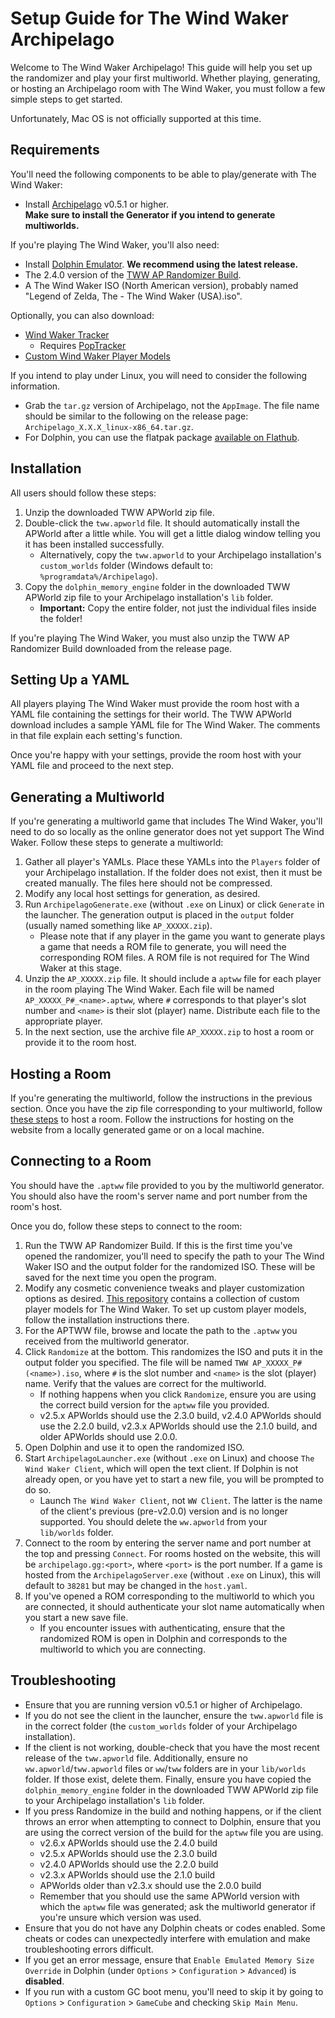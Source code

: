 # Setup Guide for The Wind Waker Archipelago

Welcome to The Wind Waker Archipelago! This guide will help you set up the randomizer and play your first multiworld.
Whether playing, generating, or hosting an Archipelago room with The Wind Waker, you must follow a few simple steps to
get started.

Unfortunately, Mac OS is not officially supported at this time.

## Requirements

You'll need the following components to be able to play/generate with The Wind Waker:
* Install [Archipelago](https://github.com/ArchipelagoMW/Archipelago/releases) v0.5.1 or higher.  
    **Make sure to install the Generator if you intend to generate multiworlds.**

If you're playing The Wind Waker, you'll also need:
* Install [Dolphin Emulator](https://dolphin-emu.org/download/). **We recommend using the latest release.**
* The 2.4.0 version of the [TWW AP Randomizer Build](https://github.com/tanjo3/wwrando/releases/tag/ap_2.4.0).
* A The Wind Waker ISO (North American version), probably named "Legend of Zelda, The - The Wind Waker (USA).iso".

Optionally, you can also download:
* [Wind Waker Tracker](https://github.com/Mysteryem/ww-poptracker/releases/latest)
  * Requires [PopTracker](https://github.com/black-sliver/PopTracker/releases)
* [Custom Wind Waker Player Models](https://github.com/Sage-of-Mirrors/Custom-Wind-Waker-Player-Models)

If you intend to play under Linux, you will need to consider the following information.
* Grab the `tar.gz` version of Archipelago, not the `AppImage`. The file name should be similar to the following on the
release page: `Archipelago_X.X.X_linux-x86_64.tar.gz`.
* For Dolphin, you can use the flatpak package
[available on Flathub](https://flathub.org/apps/org.DolphinEmu.dolphin-emu).

## Installation

All users should follow these steps:
1. Unzip the downloaded TWW APWorld zip file.
2. Double-click the `tww.apworld` file. It should automatically install the APWorld after a little while. You will get a
little dialog window telling you it has been installed successfully.
    * Alternatively, copy the `tww.apworld` to your Archipelago installation's `custom_worlds` folder (Windows default
    to: `%programdata%/Archipelago`).
3. Copy the `dolphin_memory_engine` folder in the downloaded TWW APWorld zip file to your Archipelago installation's
`lib` folder.
    * **Important:** Copy the entire folder, not just the individual files inside the folder!

If you're playing The Wind Waker, you must also unzip the TWW AP Randomizer Build downloaded from the release page.

## Setting Up a YAML

All players playing The Wind Waker must provide the room host with a YAML file containing the settings for their world.
The TWW APWorld download includes a sample YAML file for The Wind Waker. The comments in that file explain each
setting's function.

Once you're happy with your settings, provide the room host with your YAML file and proceed to the next step.

## Generating a Multiworld

If you're generating a multiworld game that includes The Wind Waker, you'll need to do so locally as the online
generator does not yet support The Wind Waker. Follow these steps to generate a multiworld:
1. Gather all player's YAMLs. Place these YAMLs into the `Players` folder of your Archipelago installation. If the
folder does not exist, then it must be created manually. The files here should not be compressed.
2. Modify any local host settings for generation, as desired.
3. Run `ArchipelagoGenerate.exe` (without `.exe` on Linux) or click `Generate` in the launcher. The generation output
is placed in the `output` folder (usually named something like `AP_XXXXX.zip`).
    * Please note that if any player in the game you want to generate plays a game that needs a ROM file to generate,
    you will need the corresponding ROM files. A ROM file is not required for The Wind Waker at this stage.
4. Unzip the `AP_XXXXX.zip` file. It should include a `aptww` file for each player in the room playing The Wind Waker.
Each file will be named `AP_XXXXX_P#_<name>.aptww`, where `#` corresponds to that player's slot number and `<name>` is
their slot (player) name. Distribute each file to the appropriate player.
5. In the next section, use the archive file `AP_XXXXX.zip` to host a room or provide it to the room host.

## Hosting a Room

If you're generating the multiworld, follow the instructions in the previous section. Once you have the zip file
corresponding to your multiworld, follow
[these steps](https://archipelago.gg/tutorial/Archipelago/setup/en#hosting-an-archipelago-server) to host a room. Follow
the instructions for hosting on the website from a locally generated game or on a local machine.

## Connecting to a Room

You should have the `.aptww` file provided to you by the multiworld generator. You should also have the room's server
name and port number from the room's host.

Once you do, follow these steps to connect to the room:
1. Run the TWW AP Randomizer Build. If this is the first time you've opened the randomizer, you'll need to specify the
path to your The Wind Waker ISO and the output folder for the randomized ISO. These will be saved for the next time you
open the program.
2. Modify any cosmetic convenience tweaks and player customization options as desired.
[This repository](https://github.com/Sage-of-Mirrors/Custom-Wind-Waker-Player-Models) contains a collection of custom
player models for The Wind Waker. To set up custom player models, follow the installation instructions there.
3. For the APTWW file, browse and locate the path to the `.aptww` you received from the multiworld generator.
4. Click `Randomize` at the bottom. This randomizes the ISO and puts it in the output folder you specified. The file
will be named `TWW AP_XXXXX_P# (<name>).iso`, where `#` is the slot number and `<name>` is the slot (player) name.
Verify that the values are correct for the multiworld.
    * If nothing happens when you click `Randomize`, ensure you are using the correct build version for the `aptww` file
    you provided.
    * v2.5.x APWorlds should use the 2.3.0 build, v2.4.0 APWorlds should use the 2.2.0 build, v2.3.x APWorlds should use
    the 2.1.0 build, and older APWorlds should use 2.0.0.
5. Open Dolphin and use it to open the randomized ISO.
6. Start `ArchipelagoLauncher.exe` (without `.exe` on Linux) and choose `The Wind Waker Client`, which will open the
text client. If Dolphin is not already open, or you have yet to start a new file, you will be prompted to do so.
    * Launch `The Wind Waker Client`, not `WW Client`. The latter is the name of the client's previous (pre-v2.0.0)
    version and is no longer supported. You should delete the `ww.apworld` from your `lib/worlds` folder.
7. Connect to the room by entering the server name and port number at the top and pressing `Connect`. For rooms hosted
on the website, this will be `archipelago.gg:<port>`, where `<port>` is the port number. If a game is hosted from the
`ArchipelagoServer.exe` (without `.exe` on Linux), this will default to `38281` but may be changed in the `host.yaml`.
8. If you've opened a ROM corresponding to the multiworld to which you are connected, it should authenticate your slot
name automatically when you start a new save file.
    * If you encounter issues with authenticating, ensure that the randomized ROM is open in Dolphin and corresponds to
    the multiworld to which you are connecting.

## Troubleshooting

* Ensure that you are running version v0.5.1 or higher of Archipelago.
* If you do not see the client in the launcher, ensure the `tww.apworld` file is in the correct folder (the
`custom_worlds` folder of your Archipelago installation).
* If the client is not working, double-check that you have the most recent release of the `tww.apworld` file.
Additionally, ensure no `ww.apworld`/`tww.apworld` files or `ww`/`tww` folders are in your `lib/worlds` folder. If those
exist, delete them. Finally, ensure you have copied the `dolphin_memory_engine` folder in the downloaded TWW APWorld zip
file to your Archipelago installation's `lib` folder.
* If you press Randomize in the build and nothing happens, or if the client throws an error when attempting to connect
to Dolphin, ensure that you are using the correct version of the build for the `aptww` file you are using.
    * v2.6.x APWorlds should use the 2.4.0 build
    * v2.5.x APWorlds should use the 2.3.0 build
    * v2.4.0 APWorlds should use the 2.2.0 build
    * v2.3.x APWorlds should use the 2.1.0 build
    * APWorlds older than v2.3.x should use the 2.0.0 build
    * Remember that you should use the same APWorld version with which the `aptww` file was generated; ask the
    multiworld generator if you're unsure which version was used.
* Ensure that you do not have any Dolphin cheats or codes enabled. Some cheats or codes can unexpectedly interfere with
emulation and make troubleshooting errors difficult.
* If you get an error message, ensure that `Enable Emulated Memory Size Override` in Dolphin (under `Options` >
`Configuration` > `Advanced`) is **disabled**.
* If you run with a custom GC boot menu, you'll need to skip it by going to `Options` > `Configuration` > `GameCube`
and checking `Skip Main Menu`.
